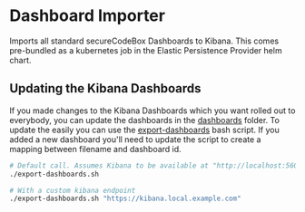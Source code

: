<!--
SPDX-FileCopyrightText: the secureCodeBox authors

SPDX-License-Identifier: Apache-2.0
-->

# Dashboard Importer

Imports all standard secureCodeBox Dashboards to Kibana.
This comes pre-bundled as a kubernetes job in the Elastic Persistence Provider helm chart.

## Updating the Kibana Dashboards

If you made changes to the Kibana Dashboards which you want rolled out to everybody, you can update the dashboards in the [dashboards](./dashboards/) folder. To update the easily you can use the [export-dashboards](./export-dashboards.sh) bash script. If you added a new dashboard you'll need to update the script to create a mapping between filename and dashboard id.

```bash
# Default call. Assumes Kibana to be available at "http://localhost:5601"
./export-dashboards.sh

# With a custom kibana endpoint
./export-dashboards.sh "https://kibana.local.example.com"
```

